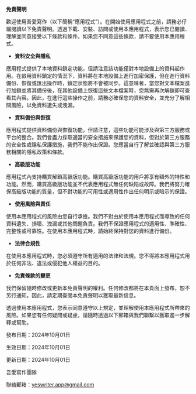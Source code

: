 **免責聲明**

歡迎使用吾愛寫作（以下簡稱“應用程式”）。在開始使用應用程式之前，請務必仔細閱讀以下免責聲明。透過下載、安裝、訪問或使用本應用程式，表示您已閱讀、理解並同意接受以下條款和條件。如果您不同意這些條款，請不要使用本應用程式。

- **資料安全與隱私**

應用程式提供了本地資料鎖定功能，但請注意該功能僅對本地設備上的資料起作用。在啟用資料鎖定的情況下，資料將在本地設備上進行加密保護，但在進行資料備份、恢復或匯出操作時，鎖定狀態將不會被同步。這意味著，當您對文本檔案進行加鎖並將其備份後，在其他設備上恢復這些文本檔案時，您無需再次解鎖即可查看其內容。因此，在進行這些操作之前，請務必確保您的資料安全，並充分了解相關風險，以免資料遺失或洩漏。

- **資料備份與恢復**

應用程式提供資料備份與恢復功能，但請注意，這些功能可能涉及與第三方服務或平台的整合。我們會盡力採取適當的安全措施來保護您的資料，但對於第三方服務的安全性或隱私保護措施，我們不能作出保證。您應當自行了解並確認與第三方服務相關的隱私政策和條款。

- **高級版功能**

應用程式內支持購買解鎖高級版功能。購買高級版功能的用戶將享有額外的特性和功能。然而，購買高級版功能並不代表應用程式無任何缺陷或故障。我們將努力確保高級版功能的質量，但不對功能的可用性或適用性作出任何明示或暗示的保證。

- **使用風險與責任**

使用本應用程式的風險由您自行承擔。我們不對由於使用本應用程式而導致的任何資料遺失、損壞、洩漏或其他問題負責。我們不保證應用程式的適用性、準確性、完整性或可靠性。在使用本應用程式時，請始終保持對您的資料進行備份。

- **法律合規性**

在使用本應用程式時，您必須遵守所有適用的法律和法規。您不得將本應用程式用於任何非法、違法或侵犯他人權益的目的。

- **免責條款的變更**

我們保留隨時修改或更新本免責聲明的權利。任何修改都將在本頁面上發布，恕不另行通知。因此，請定期查閱本免責聲明以獲取最新信息。

透過使用本應用程式，您表示同意遵守以上規定，並理解使用本應用程式所帶來的風險。如果您有任何疑問或疑慮，請隨時透過以下郵箱與我們聯繫以獲取進一步解釋或幫助。

發布日期：2024年10月01日

生效日期：2024年10月01日

更新日期：2024年10月01日

吾愛寫作團隊

聯絡郵箱：yeswriter.app@gmail.com